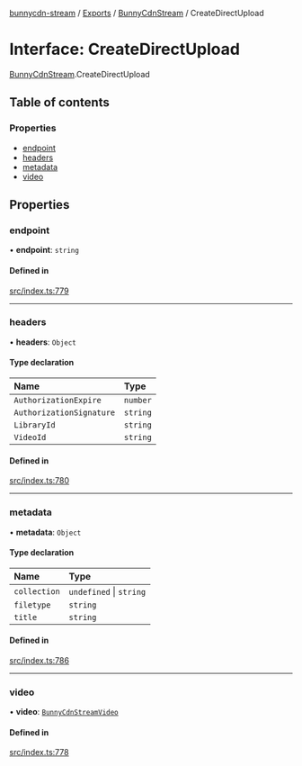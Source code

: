 [bunnycdn-stream](../README.md) / [Exports](../modules.md) / [BunnyCdnStream](../modules/BunnyCdnStream.md) / CreateDirectUpload

# Interface: CreateDirectUpload

[BunnyCdnStream](../modules/BunnyCdnStream.md).CreateDirectUpload

## Table of contents

### Properties

- [endpoint](BunnyCdnStream.CreateDirectUpload.md#endpoint)
- [headers](BunnyCdnStream.CreateDirectUpload.md#headers)
- [metadata](BunnyCdnStream.CreateDirectUpload.md#metadata)
- [video](BunnyCdnStream.CreateDirectUpload.md#video)

## Properties

### endpoint

• **endpoint**: `string`

#### Defined in

[src/index.ts:779](https://github.com/dan-online/bunnycdn-stream/blob/ba93b87/src/index.ts#L779)

___

### headers

• **headers**: `Object`

#### Type declaration

| Name | Type |
| :------ | :------ |
| `AuthorizationExpire` | `number` |
| `AuthorizationSignature` | `string` |
| `LibraryId` | `string` |
| `VideoId` | `string` |

#### Defined in

[src/index.ts:780](https://github.com/dan-online/bunnycdn-stream/blob/ba93b87/src/index.ts#L780)

___

### metadata

• **metadata**: `Object`

#### Type declaration

| Name | Type |
| :------ | :------ |
| `collection` | `undefined` \| `string` |
| `filetype` | `string` |
| `title` | `string` |

#### Defined in

[src/index.ts:786](https://github.com/dan-online/bunnycdn-stream/blob/ba93b87/src/index.ts#L786)

___

### video

• **video**: [`BunnyCdnStreamVideo`](../classes/BunnyCdnStreamVideo.md)

#### Defined in

[src/index.ts:778](https://github.com/dan-online/bunnycdn-stream/blob/ba93b87/src/index.ts#L778)
